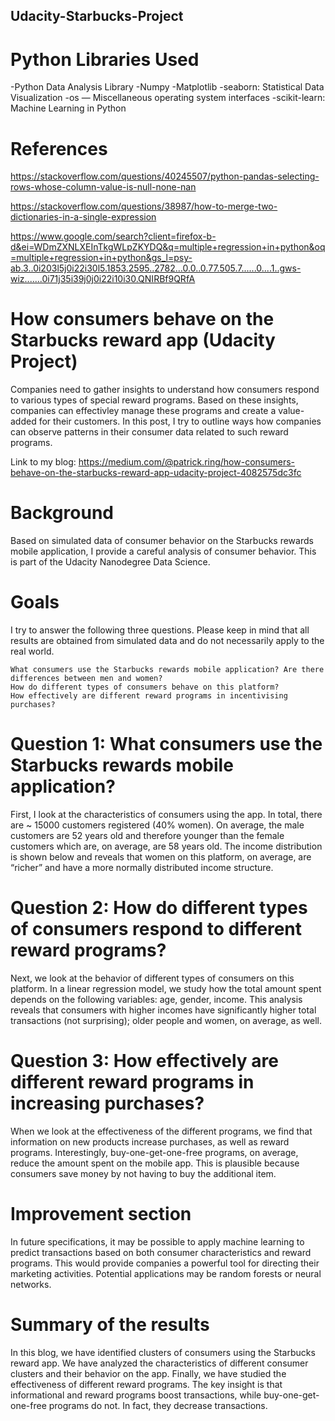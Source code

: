 ## Udacity-Starbucks-Project

# Python Libraries Used

-Python Data Analysis Library
-Numpy
-Matplotlib
-seaborn: Statistical Data Visualization
-os — Miscellaneous operating system interfaces
-scikit-learn: Machine Learning in Python

# References 

https://stackoverflow.com/questions/40245507/python-pandas-selecting-rows-whose-column-value-is-null-none-nan

https://stackoverflow.com/questions/38987/how-to-merge-two-dictionaries-in-a-single-expression

https://www.google.com/search?client=firefox-b-d&ei=WDmZXNLXEInTkgWLpZKYDQ&q=multiple+regression+in+python&oq=multiple+regression+in+python&gs_l=psy-ab.3..0i203l5j0i22i30l5.1853.2595..2782...0.0..0.77.505.7......0....1..gws-wiz.......0i71j35i39j0j0i22i10i30.QNIRBf9QRfA

# How consumers behave on the Starbucks reward app (Udacity Project)

Companies need to gather insights to understand how consumers respond to various types of special reward programs. Based on these insights, companies can effectivley manage these programs and create a value-added for their customers. In this post, I try to outline ways how companies can observe patterns in their consumer data related to such reward programs.

Link to my blog: https://medium.com/@patrick.ring/how-consumers-behave-on-the-starbucks-reward-app-udacity-project-4082575dc3fc


# Background

Based on simulated data of consumer behavior on the Starbucks rewards mobile application, I provide a careful analysis of consumer behavior. This is part of the Udacity Nanodegree Data Science.

# Goals

I try to answer the following three questions. Please keep in mind that all results are obtained from simulated data and do not necessarily apply to the real world.

    What consumers use the Starbucks rewards mobile application? Are there differences between men and women?
    How do different types of consumers behave on this platform?
    How effectively are different reward programs in incentivising purchases?
    
   # Question 1: What consumers use the Starbucks rewards mobile application?

First, I look at the characteristics of consumers using the app. In total, there are ~ 15000 customers registered (40% women). On average, the male customers are 52 years old and therefore younger than the female customers which are, on average, are 58 years old. The income distribution is shown below and reveals that women on this platform, on average, are “richer” and have a more normally distributed income structure.

# Question 2: How do different types of consumers respond to different reward programs?

Next, we look at the behavior of different types of consumers on this platform. In a linear regression model, we study how the total amount spent depends on the following variables: age, gender, income. This analysis reveals that consumers with higher incomes have significantly higher total transactions (not surprising); older people and women, on average, as well.

# Question 3: How effectively are different reward programs in increasing purchases?

When we look at the effectiveness of the different programs, we find that information on new products increase purchases, as well as reward programs. Interestingly, buy-one-get-one-free programs, on average, reduce the amount spent on the mobile app. This is plausible because consumers save money by not having to buy the additional item.

# Improvement section

In future specifications, it may be possible to apply machine learning to predict transactions based on both consumer characteristics and reward programs. This would provide companies a powerful tool for directing their marketing activities. Potential applications may be random forests or neural networks.

# Summary of the results

In this blog, we have identified clusters of consumers using the Starbucks reward app. We have analyzed the characteristics of different consumer clusters and their behavior on the app. Finally, we have studied the effectiveness of different reward programs. The key insight is that informational and reward programs boost transactions, while buy-one-get-one-free programs do not. In fact, they decrease transactions.
